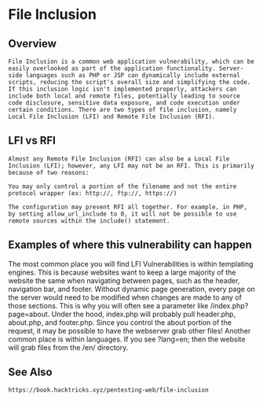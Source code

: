 # File Inclusion

## Overview

	File Inclusion is a common web application vulnerability, which can be easily overlooked as part of the application functionality. Server-side languages such as PHP or JSP can dynamically include external scripts, reducing the script's overall size and simplifying the code. If this inclusion logic isn't implemented properly, attackers can include both local and remote files, potentially leading to source code disclosure, sensitive data exposure, and code execution under certain conditions. There are two types of file inclusion, namely Local File Inclusion (LFI) and Remote File Inclusion (RFI).

## LFI vs RFI

	Almost any Remote File Inclusion (RFI) can also be a Local File Inclusion (LFI); however, any LFI may not be an RFI. This is primarily because of two reasons:

	You may only control a portion of the filename and not the entire protocol wrapper (ex: http://, ftp://, https://)

	The configuration may prevent RFI all together. For example, in PHP, by setting allow_url_include to 0, it will not be possible to use remote sources within the include() statement.

## Examples of where this vulnerability can happen

The most common place you will find LFI Vulnerabilities is within templating engines. This is because websites want to keep a large majority of the website the same when navigating between pages, such as the header, navigation bar, and footer. Without dynamic page generation, every page on the server would need to be modified when changes are made to any of those sections. This is why you will often see a parameter like /index.php?page=about. Under the hood, index.php will probably pull header.php, about.php, and footer.php. Since you control the about portion of the request, it may be possible to have the webserver grab other files! Another common place is within languages. If you see ?lang=en; then the website will grab files from the /en/ directory.

## See Also

	https://book.hacktricks.xyz/pentesting-web/file-inclusion
